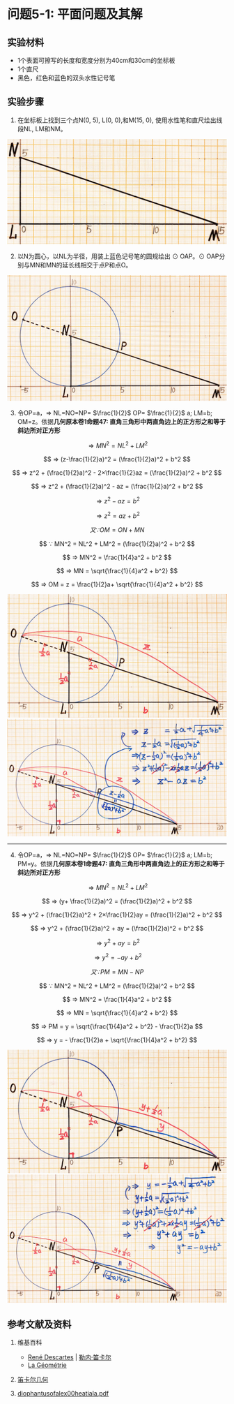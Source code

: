 # 问题5-1: 平面问题及其解

## 实验材料

- 1个表面可擦写的长度和宽度分别为40cm和30cm的坐标板
- 1个直尺
- 黑色，红色和蓝色的双头水性记号笔

## 实验步骤

1. 在坐标板上找到三个点N(0, 5), L(0, 0),和M(15, 0), 使用水性笔和直尺绘出线段NL, LM和NM。

![](/images/函数和极限/笛卡尔的《几何》中典型的推演实验/章1/问题5-1/1a1.jpg)

2. 以N为圆心，以NL为半径，用装上蓝色记号笔的圆规绘出 ⊙ OAP。⊙ OAP分别与MN和MN的延长线相交于点P和点O。

![](/images/函数和极限/笛卡尔的《几何》中典型的推演实验/章1/问题5-1/2a1.jpg)

3. 令OP=a，⇒ NL=NO=NP= $\frac{1}{2}$ OP= $\frac{1}{2}$ a;
LM=b; OM=z。依据**几何原本卷1命题47: 直角三角形中两直角边上的正方形之和等于斜边所对正方形**

$$ ⇒ MN^2 = NL^2 + LM^2 $$

$$ ⇒ (z-\frac{1}{2}a)^2 = (\frac{1}{2}a)^2 + b^2 $$

$$ ⇒ z^2 + (\frac{1}{2}a)^2 - 2×\frac{1}{2}az =  (\frac{1}{2}a)^2 + b^2 $$

$$ ⇒ z^2 + (\frac{1}{2}a)^2 - az =  (\frac{1}{2}a)^2 + b^2 $$

$$ ⇒ z^2 - az = b^2 $$

$$ ⇒ z^2 = az + b^2 $$

$$ 又 ∵ OM = ON + MN $$

$$ ∵ MN^2 = NL^2 + LM^2 = (\frac{1}{2}a)^2 + b^2 $$

$$ ⇒ MN^2 = \frac{1}{4}a^2 + b^2 $$

$$ ⇒ MN = \sqrt{\frac{1}{4}a^2 + b^2} $$

$$ ⇒ OM = z = \frac{1}{2}a+ \sqrt{\frac{1}{4}a^2 + b^2} $$

![](/images/函数和极限/笛卡尔的《几何》中典型的推演实验/章1/问题5-1/3a1.jpg)
![](/images/函数和极限/笛卡尔的《几何》中典型的推演实验/章1/问题5-1/3a2.jpg)

----------------------
4. 令OP=a，⇒ NL=NO=NP= $\frac{1}{2}$ OP= $\frac{1}{2}$ a;
LM=b; PM=y。依据**几何原本卷1命题47: 直角三角形中两直角边上的正方形之和等于斜边所对正方形**

$$ ⇒ MN^2 = NL^2 + LM^2 $$

$$ ⇒ (y+ \frac{1}{2}a)^2 = (\frac{1}{2}a)^2 + b^2 $$

$$ ⇒ y^2 + (\frac{1}{2}a)^2 + 2×\frac{1}{2}ay =  (\frac{1}{2}a)^2 + b^2 $$

$$ ⇒ y^2 + (\frac{1}{2}a)^2 + ay =  (\frac{1}{2}a)^2 + b^2 $$

$$ ⇒ y^2 + ay = b^2 $$

$$ ⇒ y^2 = -ay + b^2 $$

$$ 又 ∵ PM = MN - NP  $$

$$ ∵ MN^2 = NL^2 + LM^2 = (\frac{1}{2}a)^2 + b^2 $$

$$ ⇒ MN^2 = \frac{1}{4}a^2 + b^2 $$

$$ ⇒ MN = \sqrt{\frac{1}{4}a^2 + b^2} $$

$$ ⇒ PM = y = \sqrt{\frac{1}{4}a^2 + b^2} - \frac{1}{2}a $$

$$ ⇒ y = - \frac{1}{2}a + \sqrt{\frac{1}{4}a^2 + b^2} $$

![](/images/函数和极限/笛卡尔的《几何》中典型的推演实验/章1/问题5-1/4a1.jpg)
![](/images/函数和极限/笛卡尔的《几何》中典型的推演实验/章1/问题5-1/4a2.jpg)


## 参考文献及资料

1. 维基百科
	- [René Descartes](https://en.wikipedia.org/wiki/Ren%C3%A9_Descartes) | [勒内·笛卡尔](https://zh.wikipedia.org/wiki/勒内·笛卡尔) 
	- [La Géométrie](https://en.wikipedia.org/wiki/La_Géométrie)

2. [笛卡尔几何](https://chuangshi.qq.com/read/47785968/4) 
3. [diophantusofalex00heatiala.pdf](https://archive.org/download/diophantusofalex00heatiala/diophantusofalex00heatiala.pdf) 



